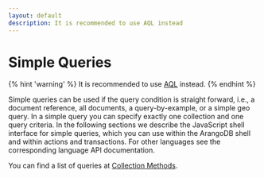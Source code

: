 ```yaml
---
layout: default
description: It is recommended to use AQL instead
---
```

Simple Queries
==============

{% hint 'warning' %}
It is recommended to use [AQL](../aql/) instead.
{% endhint %}

Simple queries can be used if the query condition is straight forward, i.e., a
document reference, all documents, a query-by-example, or a simple geo query. In
a simple query you can specify exactly one collection and one query criteria. In
the following sections we describe the JavaScript shell interface for simple
queries, which you can use within the ArangoDB shell and within actions and
transactions. For other languages see the corresponding language API
documentation.

You can find a list of queries at [Collection Methods](datamodeling-documents-documentmethods.html).